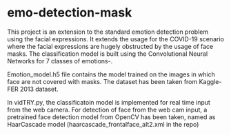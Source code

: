 # emo-detection-mask

This project is an extension to the standard emotion detection problem using the facial expressions. It extends the usage for the COVID-19 scenario where the facial expressions are hugely obstructed by the usage of face masks. 
The classification model is built using the Convolutional Neural Networks for 7 classes of emotions-.

Emotion_model.h5 file contains the model trained on the images in which face are not covered with masks. The dataset has been taken from Kaggle- FER 2013 dataset.

In vidTRY.py, the classificatoin model is implemented for real time input from the web camera. For detection of face from the web cam input, a pretrained face detection model from OpenCV has been taken, named as HaarCascade model (haarcascade_frontalface_alt2.xml in the repo)

